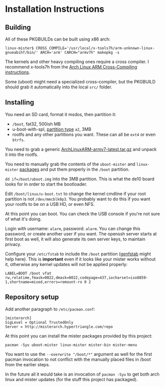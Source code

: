 # Installation Instructions

## Building

All of these PKGBUILDs can be built using x86 arch:

```
linux-mister$ CROSS_COMPILE='/usr/local/x-tools7h/arm-unknown-linux-gnueabihf/bin/' ARCH='arm' CARCH="armv7h" makepkg -s
```

The kernels and other heavy compiling ones require a cross compiler. I recommend
x-tools7h from the [Arch Linux ARM Cross-Compiling instructions](https://archlinuxarm.org/wiki/Distcc_Cross-Compiling).

Some (uboot) might need a specialized cross-compiler, but the PKGBUILD
should grab it automatically into the local `src/` folder.

## Installing

You need an SD card, format it msdos, then partition it:

* `/boot`, fat32, 500ish MB
* u-boot-with-spl, [partition type](https://unix.stackexchange.com/questions/508890/how-to-change-partition-type-id-without-formatting) `a2`, 3MB
* rootfs and any other partitions you want. These can all be `ext4` or
  even `btrfs`.

You need to grab a generic
[ArchLinuxARM-armv7-latest.tar.gz](http://fl.us.mirror.archlinuxarm.org/os/ArchLinuxARM-armv7-latest.tar.gz)
and unpack it into the rootfs.

You need to manually grab the contents of the `uboot-mister` and `linux-mister`
[packages](https://github.com/MiSTerArch/binaries/tree/binaries/repo) and put them
properly in the `/boot` partition.

`dd if=/boot/uboot.img` into the 3MB partition. This is what the de10 board looks
for in order to start the bootloader.

Edit `/boot/linux/u-boot.txt` to change the kernel cmdline if your root
partition is not `/dev/mmcblk0p3`. You probably want to do this if you want
your rootfs to be on a USB HD, or even NFS.

At this point you can boot. You can check the USB console if you're not sure
of what it's doing.

Login with username: `alarm`, password: `alarm`. You can change this password,
or create another user if you want. The openssh server starts at first boot as
well, it will also generate its own server keys, to maintain privacy.

Configure your `/etc/fstab` to include the `/boot` partition
([genfstab](https://man.archlinux.org/man/genfstab.8) might help here).
This is **important** even if it looks like your mister works without it,
otherwise any kernel updates will not be applied properly:

```
LABEL=BOOT /boot vfat rw,relatime,fmask=0022,dmask=0022,codepage=437,iocharset=iso8859-1,shortname=mixed,errors=remount-ro 0 2
```

## Repository setup

Add another paragraph to `/etc/pacman.conf`:

```
[misterarch]
SigLevel = Optional TrustedOnly
Server = http://misterarch.hypertriangle.com/repo
```

At this point you can install the mister packages provided by this project:

```
pacman -Syu uboot-mister linux-mister mister-bin mister-menu
```

You want to use the `--overwrite "/boot/*"` argument as well for the first
pacman invocation to not conflict with the manually placed files in /boot from
the earlier steps.

In the future all it would take is an invocation of `pacman -Syu` to get both
arch linux and mister updates (for the stuff this project has packaged).
